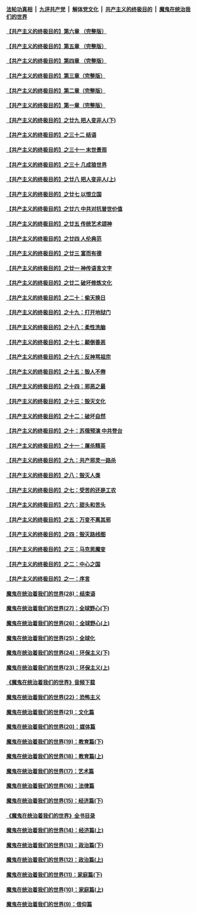 ####  [法轮功真相](../../../../basic/blob/master/README.md?t=05230001) &nbsp;|&nbsp; [九评共产党](../../../../9ping.md/blob/master/README.md?t=05230001) &nbsp;|&nbsp; [解体党文化](../../../../jtdwh.md/blob/master/README.md?t=05230001)  &nbsp;|&nbsp; [共产主义的终极目的](../../../../gczydzjmd.md/blob/master/README.md?t=05230001) &nbsp;|&nbsp; [魔鬼在统治我们的世界](../../../../mgztzwmdsj.md/blob/master/README.md?t=05230001) 

#### [【共产主义的终极目的】第六章 （完整版）](../pages/nsc422/n11428913.md?t=05230001) 

#### [【共产主义的终极目的】第五章 （完整版）](../pages/nsc422/n11428912.md?t=05230001) 

#### [【共产主义的终极目的】第四章 （完整版）](../pages/nsc422/n11428907.md?t=05230001) 

#### [【共产主义的终极目的】第三章（完整版）](../pages/nsc422/n11428848.md?t=05230001) 

#### [【共产主义的终极目的】第二章（完整版）](../pages/nsc422/n11428831.md?t=05230001) 

#### [【共产主义的终极目的】第一章（完整版）](../pages/nsc422/n11417651.md?t=05230001) 

#### [【共产主义的终极目的】之廿九 把人变非人(下)](../pages/nsc422/n11344140.md?t=05230001) 

#### [【共产主义的终极目的】之三十二 结语](../pages/nsc422/n11360535.md?t=05230001) 

#### [【共产主义的终极目的】之三十一 末世景观](../pages/nsc422/n11351129.md?t=05230001) 

#### [【共产主义的终极目的】之三十 几成狼世界](../pages/nsc422/n11348280.md?t=05230001) 

#### [【共产主义的终极目的】之廿八 把人变非人(上)](../pages/nsc422/n11340492.md?t=05230001) 

#### [【共产主义的终极目的】之廿七 以恨立国](../pages/nsc422/n11336944.md?t=05230001) 

#### [【共产主义的终极目的】之廿六 中共对抗普世价值](../pages/nsc422/n11324785.md?t=05230001) 

#### [【共产主义的终极目的】之廿五 传统艺术颂神](../pages/nsc422/n11296396.md?t=05230001) 

#### [【共产主义的终极目的】之廿四 人伦典范](../pages/nsc422/n11296397.md?t=05230001) 

#### [【共产主义的终极目的】之廿三 富而有德](../pages/nsc422/n11283598.md?t=05230001) 

#### [【共产主义的终极目的】之廿一 神传语言文字](../pages/nsc422/n11263265.md?t=05230001) 

#### [【共产主义的终极目的】之廿二 破坏修炼文化](../pages/nsc422/n11245728.md?t=05230001) 

#### [【共产主义的终极目的】之二十：偷天换日](../pages/nsc422/n11238846.md?t=05230001) 

#### [【共产主义的终极目的】之十九：打开地狱门](../pages/nsc422/n11206376.md?t=05230001) 

#### [【共产主义的终极目的】之十八：柔性洗脑](../pages/nsc422/n11199994.md?t=05230001) 

#### [【共产主义的终极目的】之十七：颠倒善恶](../pages/nsc422/n11179782.md?t=05230001) 

#### [【共产主义的终极目的】之十六：反神骂祖宗](../pages/nsc422/n11166798.md?t=05230001) 

#### [【共产主义的终极目的】之十五：毁人不倦](../pages/nsc422/n11166792.md?t=05230001) 

#### [【共产主义的终极目的】之十四：邪恶之最](../pages/nsc422/n11150249.md?t=05230001) 

#### [【共产主义的终极目的】之十三：毁灭文化](../pages/nsc422/n11135227.md?t=05230001) 

#### [【共产主义的终极目的】之十二：破坏自然](../pages/nsc422/n11135214.md?t=05230001) 

#### [【共产主义的终极目的】之十：苏俄预演 中共登台](../pages/nsc422/n11118424.md?t=05230001) 

#### [【共产主义的终极目的】之十一：屠杀精英](../pages/nsc422/n11118442.md?t=05230001) 

#### [【共产主义的终极目的】之九：共产邪灵一路杀](../pages/nsc422/n11114139.md?t=05230001) 

#### [【共产主义的终极目的】之八：毁灭人类](../pages/nsc422/n11108503.md?t=05230001) 

#### [【共产主义的终极目的】之七：受苦的还是工农](../pages/nsc422/n11101809.md?t=05230001) 

#### [【共产主义的终极目的】之六：甜头和苦头](../pages/nsc422/n11096971.md?t=05230001) 

#### [【共产主义的终极目的】之五：万变不离其邪](../pages/nsc422/n11091285.md?t=05230001) 

#### [【共产主义的终极目的】之四：毁灭路线图](../pages/nsc422/n11086284.md?t=05230001) 

#### [【共产主义的终极目的】之三：马克思魔变](../pages/nsc422/n11061941.md?t=05230001) 

#### [【共产主义的终极目的】之二：中心之国](../pages/nsc422/n11047728.md?t=05230001) 

#### [【共产主义的终极目的】之一：序言](../pages/nsc422/n11086077.md?t=05230001) 

#### [魔鬼在统治着我们的世界(28)：结束语](../pages/nsc422/n10936246.md?t=05230001) 

#### [魔鬼在统治着我们的世界(27)：全球野心(下)](../pages/nsc422/n10928319.md?t=05230001) 

#### [魔鬼在统治着我们的世界(26)：全球野心(上)](../pages/nsc422/n10900318.md?t=05230001) 

#### [魔鬼在统治着我们的世界(25)：全球化](../pages/nsc422/n10788205.md?t=05230001) 

#### [魔鬼在统治着我们的世界(24)：环保主义(下)](../pages/nsc422/n10695307.md?t=05230001) 

#### [魔鬼在统治着我们的世界(23)：环保主义(上)](../pages/nsc422/n10688613.md?t=05230001) 

#### [《魔鬼在统治着我们的世界》音频下载](../pages/nsc422/n10635553.md?t=05230001) 

#### [魔鬼在统治着我们的世界(22)：恐怖主义](../pages/nsc422/n10614727.md?t=05230001) 

#### [魔鬼在统治着我们的世界(21)：文化篇](../pages/nsc422/n10597706.md?t=05230001) 

#### [魔鬼在统治着我们的世界(20)：媒体篇](../pages/nsc422/n10586579.md?t=05230001) 

#### [魔鬼在统治着我们的世界(19)：教育篇(下)](../pages/nsc422/n10564808.md?t=05230001) 

#### [魔鬼在统治着我们的世界(18)：教育篇(上)](../pages/nsc422/n10526970.md?t=05230001) 

#### [魔鬼在统治着我们的世界(17)：艺术篇](../pages/nsc422/n10499093.md?t=05230001) 

#### [魔鬼在统治着我们的世界(16)：法律篇](../pages/nsc422/n10485969.md?t=05230001) 

#### [魔鬼在统治着我们的世界(15)：经济篇(下)](../pages/nsc422/n10469975.md?t=05230001) 

#### [《魔鬼在统治着我们的世界》全书目录](../pages/nsc422/n10464261.md?t=05230001) 

#### [魔鬼在统治着我们的世界(14)：经济篇(上)](../pages/nsc422/n10457370.md?t=05230001) 

#### [魔鬼在统治着我们的世界(13)：政治篇(下)](../pages/nsc422/n10448270.md?t=05230001) 

#### [魔鬼在统治着我们的世界(12)：政治篇(上)](../pages/nsc422/n10444576.md?t=05230001) 

#### [魔鬼在统治着我们的世界(11)：家庭篇(下)](../pages/nsc422/n10440961.md?t=05230001) 

#### [魔鬼在统治着我们的世界(10)：家庭篇(上)](../pages/nsc422/n10435448.md?t=05230001) 

#### [魔鬼在统治着我们的世界(9)：信仰篇](../pages/nsc422/n10432159.md?t=05230001) 

